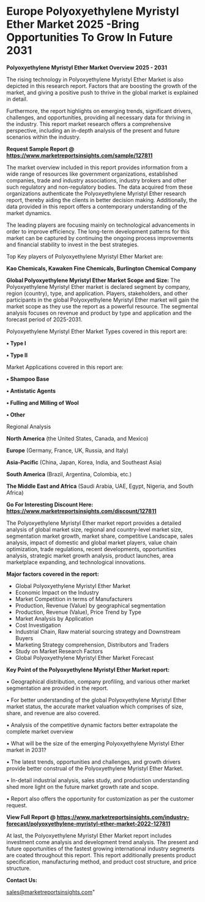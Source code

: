  # Europe Polyoxyethylene Myristyl Ether Market 2025 -Bring Opportunities To Grow In Future 2031

<Strong> Polyoxyethylene Myristyl Ether Market Overview 2025 - 2031</strong>

The rising technology in Polyoxyethylene Myristyl Ether Market is also depicted in this research report. Factors that are boosting the growth of the market, and giving a positive push to thrive in the global market is explained in detail.

Furthermore, the report highlights on emerging trends, significant drivers, challenges, and opportunities, providing all necessary data for thriving in the industry. This report market research offers a comprehensive perspective, including an in-depth analysis of the present and future scenarios within the industry.

<strong>Request Sample Report @ <a href=https://www.marketreportsinsights.com/sample/127811>https://www.marketreportsinsights.com/sample/127811</a></strong>

The market overview included in this report provides information from a wide range of resources like government organizations, established companies, trade and industry associations, industry brokers and other such regulatory and non-regulatory bodies. The data acquired from these organizations authenticate the Polyoxyethylene Myristyl Ether research report, thereby aiding the clients in better decision making. Additionally, the data provided in this report offers a contemporary understanding of the market dynamics.

The leading players are focusing mainly on technological advancements in order to improve efficiency. The long-term development patterns for this market can be captured by continuing the ongoing process improvements and financial stability to invest in the best strategies.

Top Key players of Polyoxyethylene Myristyl Ether Market are:

<strong>Kao Chemicals, Kawaken Fine Chemicals, Burlington Chemical Company</strong>

<strong><b>Global Polyoxyethylene Myristyl Ether Market Scope and Size:</b></strong>
The Polyoxyethylene Myristyl Ether market is declared segment by company, region (country), type, and application. Players, stakeholders, and other participants in the global Polyoxyethylene Myristyl Ether market will gain the market scope as they use the report as a powerful resource. The segmental analysis focuses on revenue and product by type and application and the forecast period of 2025-2031.

Polyoxyethylene Myristyl Ether Market Types covered in this report are:

<strong>• Type I

• Type II</strong>

Market Applications covered in this report are:

<strong>• Shampoo Base

• Antistatic Agents

• Fulling and Milling of Wool

• Other</strong> 

Regional Analysis

<strong>North America</strong> (the United States, Canada, and Mexico)

<strong>Europe</strong> (Germany, France, UK, Russia, and Italy)

<strong>Asia-Pacific</strong> (China, Japan, Korea, India, and Southeast Asia)

<strong>South America</strong> (Brazil, Argentina, Colombia, etc.)

<strong>The Middle East and Africa</strong> (Saudi Arabia, UAE, Egypt, Nigeria, and South Africa)

<strong>Go For Interesting Discount Here: <a href=https://www.marketreportsinsights.com/discount/127811>https://www.marketreportsinsights.com/discount/127811</a></strong>

The Polyoxyethylene Myristyl Ether market report provides a detailed analysis of global market size, regional and country-level market size, segmentation market growth, market share, competitive Landscape, sales analysis, impact of domestic and global market players, value chain optimization, trade regulations, recent developments, opportunities analysis, strategic market growth analysis, product launches, area marketplace expanding, and technological innovations.

<strong><b>Major factors covered in the report:</b></strong>
<ul>
  <li>Global Polyoxyethylene Myristyl Ether Market </li>
  <li>Economic Impact on the Industry</li>
  <li>Market Competition in terms of Manufacturers</li>
  <li>Production, Revenue (Value) by geographical segmentation</li>
  <li>Production, Revenue (Value), Price Trend by Type</li>
  <li>Market Analysis by Application</li>
  <li>Cost Investigation</li>
  <li>Industrial Chain, Raw material sourcing strategy and Downstream Buyers</li>
  <li>Marketing Strategy comprehension, Distributors and Traders</li>
  <li>Study on Market Research Factors</li>
  <li>Global Polyoxyethylene Myristyl Ether Market Forecast</li>
</ul>

<strong><b>Key Point of the Polyoxyethylene Myristyl Ether Market report:</b></strong>

• Geographical distribution, company profiling, and various other market segmentation are provided in the report.

• For better understanding of the global Polyoxyethylene Myristyl Ether market status, the accurate market valuation which comprises of size, share, and revenue are also covered.

• Analysis of the competitive dynamic factors better extrapolate the complete market overview

• What will be the size of the emerging Polyoxyethylene Myristyl Ether market in 2031?

• The latest trends, opportunities and challenges, and growth drivers provide better construal of the Polyoxyethylene Myristyl Ether Market.

• In-detail industrial analysis, sales study, and production understanding shed more light on the future market growth rate and scope.

• Report also offers the opportunity for customization as per the customer request.

<strong><b>View Full Report @ <a href=https://www.marketreportsinsights.com/industry-forecast/polyoxyethylene-myristyl-ether-market-2022-127811>https://www.marketreportsinsights.com/industry-forecast/polyoxyethylene-myristyl-ether-market-2022-127811</a></b></strong>


At last, the Polyoxyethylene Myristyl Ether Market report includes investment come analysis and development trend analysis. The present and future opportunities of the fastest growing international industry segments are coated throughout this report. This report additionally presents product specification, manufacturing method, and product cost structure, and price structure.

<strong>Contact Us:</strong>

sales@marketreportsinsights.com"
